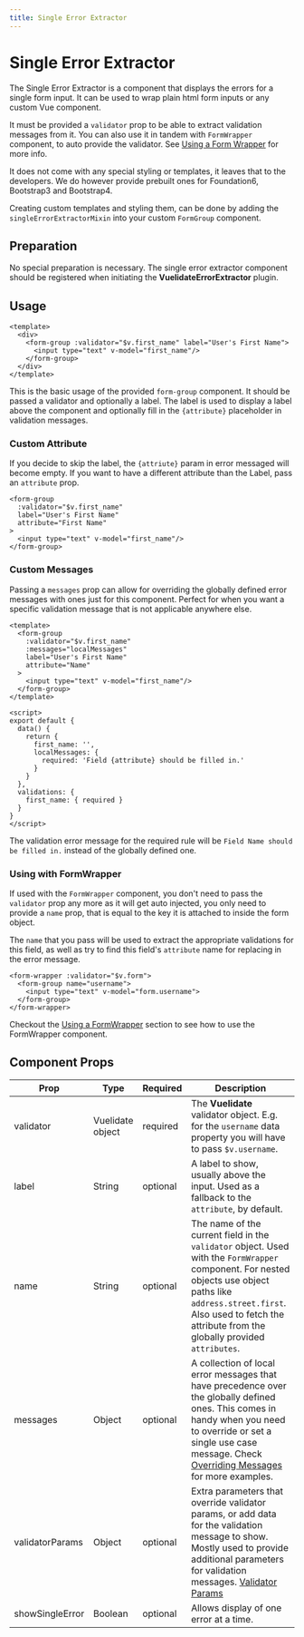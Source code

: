 ```yaml
---
title: Single Error Extractor
---
```


# Single Error Extractor

The Single Error Extractor is a component that displays the errors for a single form input. It can be used to wrap plain html form inputs or any custom Vue component.

It must be provided a `validator` prop to be able to extract validation messages from it. You can also use it in tandem with `FormWrapper` component, to auto provide the validator. See [Using a Form Wrapper](form_wrapper.md) for more info.

It does not come with any special styling or templates, it leaves that to the developers. We do however provide prebuilt ones for Foundation6, Bootstrap3 and Bootstrap4.

Creating custom templates and styling them, can be done by adding the `singleErrorExtractorMixin` into your custom `FormGroup` component. 

## Preparation

No special preparation is necessary. The single error extractor component should be registered when initiating the **VuelidateErrorExtractor** plugin.

## Usage
```vue
<template>
  <div>
    <form-group :validator="$v.first_name" label="User's First Name">
      <input type="text" v-model="first_name"/>
    </form-group>
  </div>
</template>
```

This is the basic usage of the provided `form-group` component. It should be passed a validator and optionally a label. The label is used to display a label above the component and optionally fill in the `{attribute}` placeholder in validation messages.

### Custom Attribute

If you decide to skip the label, the `{attriute}` param in error messaged will become empty. If you want to have a different attribute than the Label, pass an `attribute` prop. 

```vue
<form-group 
  :validator="$v.first_name" 
  label="User's First Name" 
  attribute="First Name"
>
  <input type="text" v-model="first_name"/>
</form-group>
```

### Custom Messages

Passing a `messages` prop can allow for overriding the globally defined error messages with ones just for this component. Perfect for when you want a specific validation message that is not applicable anywhere else.

```vue
<template>
  <form-group 
    :validator="$v.first_name" 
    :messages="localMessages"
    label="User's First Name" 
    attribute="Name" 
  >
    <input type="text" v-model="first_name"/>
  </form-group>
</template>

<script>
export default {
  data() {
    return {
      first_name: '',
      localMessages: { 
        required: 'Field {attribute} should be filled in.' 
      }
    }
  },
  validations: {
    first_name: { required }
  }
}
</script>
```

The validation error message for the required rule will be `Field Name should be filled in.` instead of the globally defined one.

### Using with FormWrapper

If used with the `FormWrapper` component, you don't need to pass the `validator` prop any more as it will get auto injected, you only need to provide a `name` prop, that is equal to the key it is attached to inside the form object.

The `name` that you pass will be used to extract the appropriate validations for this field, as well as try to find this field's `attribute` name for replacing in the error message.

```vue
<form-wrapper :validator="$v.form">
  <form-group name="username">
    <input type="text" v-model="form.username">
  </form-group>
</form-wrapper>
```

Checkout the [Using a FormWrapper](form_wrapper.md) section to see how to use the FormWrapper component.

## Component Props

| Prop            | Type             | Required  | Description                                                                                                                                                                                                                                         |
| --------------- | ---------------- | --------  | --------------------------------------------------------------------------------------------------------------------------------------------------------------------------------------------------------------------------------------------------- |
| validator       | Vuelidate object | required  | The **Vuelidate** validator object. E.g. for the `username` data property you will have to pass `$v.username`.                                                                                                                     |
| label           | String           | optional  | A label to show, usually above the input. Used as a fallback to the `attribute`, by default.                                                                                                                                                   |
| name            | String           | optional  | The name of the current field in the `validator` object. Used with the `FormWrapper` component. For nested objects use object paths like `address.street.first`. Also used to fetch the attribute from the globally provided `attributes`.          |
| messages        | Object           | optional  | A collection of local error messages that have precedence over the globally defined ones. This comes in handy when you need to override or set a single use case message. Check [Overriding Messages](./overriding_messages.md) for more examples.  |
| validatorParams | Object           | optional  | Extra parameters that override validator params, or add data for the validation message to show. Mostly used to provide additional parameters for validation messages. [Validator Params](./advanced.md#validator-params)                                                      |
| showSingleError | Boolean          | optional  | Allows display of one error at a time.                                                                                                                                                                                                              |

